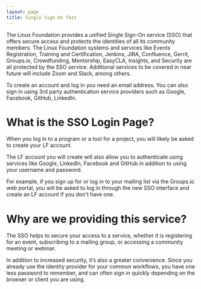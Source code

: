 ```yaml
---
layout: page
title: Single Sign-On Test
---
```


The Linux Foundation provides a unified Single Sign-On service (SSO) that offers secure access and protects the identities of all its community members. The Linux Foundation systems and services like Events Registration, Training and Certification, Jenkins, JIRA, Confluence, Gerrit, Groups.io, Crowdfunding, Mentorship, EasyCLA, Insights, and Security are all protected by the SSO service. Additional services to be covered in near future will include Zoom and Slack, among others.

To create an account and log in you need an email address. You can also sign in using 3rd party authentication service providers such as Google, Facebook, GitHub, LinkedIn.

# What is the SSO Login Page?
When you log in to a program or a tool for a project, you will likely be asked to create your LF account.

The LF account you will create will also allow you to authenticate using services like Google, LinkedIn, Facebook and GitHub in addition to using your username and password.

For example, if you sign up for or log in to your mailing list via the Groups.io web portal, you will be asked to log in through the new SSO interface and create an LF account if you don't have one.

# Why are we providing this service?
The SSO helps to secure your access to a service, whether it is registering for an event, subscribing to a mailing group, or accessing a community meeting or webinar.

In addition to increased security, it’s also a greater convenience. Since you already use the identity provider for your common workflows, you have one less password to remember, and can often sign in quickly depending on the browser or client you are using.
